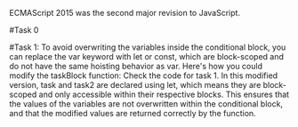 ECMAScript 2015 was the second major revision to JavaScript.

#Task 0

#Task 1: To avoid overwriting the variables inside the conditional block, you can replace the var keyword with let or const, which are block-scoped and do not have the same hoisting behavior as var. Here's how you could modify the taskBlock function: Check the code for task 1. In this modified version, task and task2 are declared using let, which means they are block-scoped and only accessible within their respective blocks. This ensures that the values of the variables are not overwritten within the conditional block, and that the modified values are returned correctly by the function.
